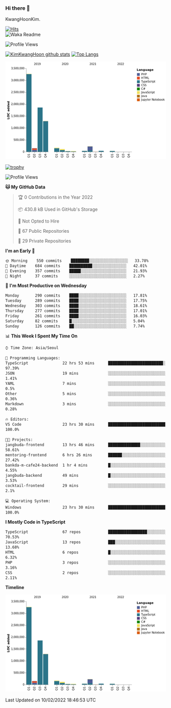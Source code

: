 ### Hi there 👋

KwangHoonKim.

[![Hits](https://hits.seeyoufarm.com/api/count/incr/badge.svg?url=https%3A%2F%2Fgithub.com%2Frhkdgns95)](https://hits.seeyoufarm.com)  
![Waka Readme](https://github.com/rhkdgns95/rhkdgns95/workflows/Waka%20Readme/badge.svg)

![Profile Views](http://img.shields.io/badge/Profile%20Views-0-blue)

[![KimKwangHoon github stats](https://github-readme-stats.vercel.app/api?username=rhkdgns95&show_icons=true)](https://github.com/rhkdgns95/github-readme-stats)   [![Top Langs](https://github-readme-stats.vercel.app/api/top-langs/?username=rhkdgns95&layout=compact)](https://github.com/rhkdgns95/github-readme-stats)   


![Chart not found](https://raw.githubusercontent.com/rhkdgns95/rhkdgns95/master/charts/bar_graph.png) 

[![trophy](https://github-profile-trophy.vercel.app/?username=rhkdgns95)](https://github.com/rhkdgns95/github-profile-trophy)

<!--START_SECTION:waka-->
![Profile Views](http://img.shields.io/badge/Profile%20Views-0-blue)

**🐱 My GitHub Data** 

> 🏆 0 Contributions in the Year 2022
 > 
> 📦 430.8 kB Used in GitHub's Storage 
 > 
> 🚫 Not Opted to Hire
 > 
> 📜 67 Public Repositories 
 > 
> 🔑 29 Private Repositories  
 > 
**I'm an Early 🐤** 

```text
🌞 Morning    550 commits    ████████░░░░░░░░░░░░░░░░░   33.78% 
🌆 Daytime    684 commits    ██████████░░░░░░░░░░░░░░░   42.01% 
🌃 Evening    357 commits    █████░░░░░░░░░░░░░░░░░░░░   21.93% 
🌙 Night      37 commits     ░░░░░░░░░░░░░░░░░░░░░░░░░   2.27%

```
📅 **I'm Most Productive on Wednesday** 

```text
Monday       290 commits    ████░░░░░░░░░░░░░░░░░░░░░   17.81% 
Tuesday      289 commits    ████░░░░░░░░░░░░░░░░░░░░░   17.75% 
Wednesday    303 commits    ████░░░░░░░░░░░░░░░░░░░░░   18.61% 
Thursday     277 commits    ████░░░░░░░░░░░░░░░░░░░░░   17.01% 
Friday       261 commits    ████░░░░░░░░░░░░░░░░░░░░░   16.03% 
Saturday     82 commits     █░░░░░░░░░░░░░░░░░░░░░░░░   5.04% 
Sunday       126 commits    ██░░░░░░░░░░░░░░░░░░░░░░░   7.74%

```


📊 **This Week I Spent My Time On** 

```text
⌚︎ Time Zone: Asia/Seoul

💬 Programming Languages: 
TypeScript               22 hrs 53 mins      ████████████████████████░   97.39% 
JSON                     19 mins             ░░░░░░░░░░░░░░░░░░░░░░░░░   1.41% 
YAML                     7 mins              ░░░░░░░░░░░░░░░░░░░░░░░░░   0.5% 
Other                    5 mins              ░░░░░░░░░░░░░░░░░░░░░░░░░   0.36% 
Markdown                 3 mins              ░░░░░░░░░░░░░░░░░░░░░░░░░   0.28%

🔥 Editors: 
VS Code                  23 hrs 30 mins      █████████████████████████   100.0%

🐱‍💻 Projects: 
jangbuda-frontend        13 hrs 46 mins      ██████████████░░░░░░░░░░░   58.61% 
mentoring-frontend       6 hrs 26 mins       ██████░░░░░░░░░░░░░░░░░░░   27.42% 
bankda-m-cafe24-backend  1 hr 4 mins         █░░░░░░░░░░░░░░░░░░░░░░░░   4.55% 
jangbuda-backend         49 mins             █░░░░░░░░░░░░░░░░░░░░░░░░   3.53% 
cocktail-frontend        29 mins             ░░░░░░░░░░░░░░░░░░░░░░░░░   2.1%

💻 Operating System: 
Windows                  23 hrs 30 mins      █████████████████████████   100.0%

```

**I Mostly Code in TypeScript** 

```text
TypeScript               67 repos            █████████████████░░░░░░░░   70.53% 
JavaScript               13 repos            ███░░░░░░░░░░░░░░░░░░░░░░   13.68% 
HTML                     6 repos             █░░░░░░░░░░░░░░░░░░░░░░░░   6.32% 
PHP                      3 repos             ░░░░░░░░░░░░░░░░░░░░░░░░░   3.16% 
CSS                      2 repos             ░░░░░░░░░░░░░░░░░░░░░░░░░   2.11%

```


**Timeline**

![Chart not found](https://raw.githubusercontent.com/rhkdgns95/rhkdgns95/master/charts/bar_graph.png) 


 Last Updated on 10/02/2022 18:46:53 UTC
<!--END_SECTION:waka-->

